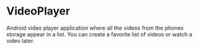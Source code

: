 # VideoPlayer
Android video player application where all the videos from the phones storage appear in a list. You can create a favorite list of videos or watch a video later.  
